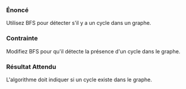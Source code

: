 ### Énoncé

Utilisez BFS pour détecter s'il y a un cycle dans un graphe.

### Contrainte

Modifiez BFS pour qu'il détecte la présence d'un cycle dans le graphe.

### Résultat Attendu

L'algorithme doit indiquer si un cycle existe dans le graphe.